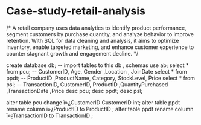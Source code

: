 # Case-study-retail-analysis
/* A retail company uses data analytics to identify product performance, segment customers by purchase quantity, and analyze behavior to improve retention. With SQL for data cleaning and analysis, it aims to optimize inventory, enable targeted marketing, and enhance customer experience to counter stagnant growth and engagement decline. */

create database db;
-- import tables to this db , schemas
use ab;
select * from pcu;
 -- CustomerID, Age, Gender ,Location , JoinDate
select * from ppdt; -- ProductID ,ProductName, Category, StockLevel, Price
select * from psl; -- TransactionID, CustomerID, ProductID ,QuantityPurchased ,TransactionDate ,Price
desc pcu;
desc ppdt;
desc psl; 

alter table pcu 
change ï»¿CustomerID CustomerID int;
alter table ppdt 
rename column ï»¿ProductID to ProductID ;
alter table ppdt 
rename column ï»¿TransactionID to TransactionID ;
